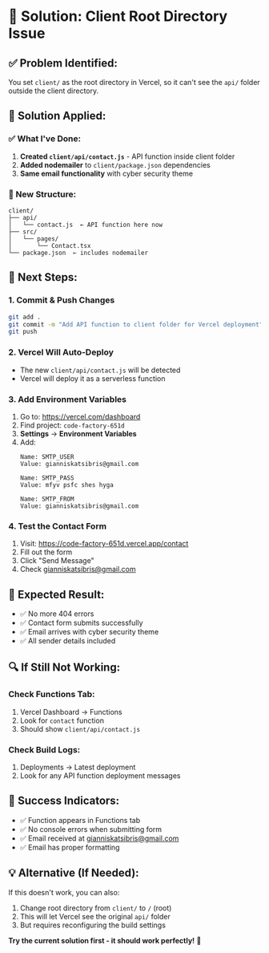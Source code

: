 # 🎯 Solution: Client Root Directory Issue

## ✅ Problem Identified:
You set `client/` as the root directory in Vercel, so it can't see the `api/` folder outside the client directory.

## 🔧 Solution Applied:

### ✅ What I've Done:
1. **Created `client/api/contact.js`** - API function inside client folder
2. **Added nodemailer** to `client/package.json` dependencies
3. **Same email functionality** with cyber security theme

### 📁 New Structure:
```
client/
├── api/
│   └── contact.js  ← API function here now
├── src/
│   └── pages/
│       └── Contact.tsx
└── package.json  ← includes nodemailer
```

## 🚀 Next Steps:

### 1. **Commit & Push Changes**
```bash
git add .
git commit -m "Add API function to client folder for Vercel deployment"
git push
```

### 2. **Vercel Will Auto-Deploy**
- The new `client/api/contact.js` will be detected
- Vercel will deploy it as a serverless function

### 3. **Add Environment Variables**
1. Go to: https://vercel.com/dashboard
2. Find project: `code-factory-651d`
3. **Settings** → **Environment Variables**
4. Add:
   ```
   Name: SMTP_USER
   Value: gianniskatsibris@gmail.com
   
   Name: SMTP_PASS
   Value: mfyv psfc shes hyga
   
   Name: SMTP_FROM
   Value: gianniskatsibris@gmail.com
   ```

### 4. **Test the Contact Form**
1. Visit: https://code-factory-651d.vercel.app/contact
2. Fill out the form
3. Click "Send Message"
4. Check gianniskatsibris@gmail.com

## 🎯 Expected Result:
- ✅ No more 404 errors
- ✅ Contact form submits successfully
- ✅ Email arrives with cyber security theme
- ✅ All sender details included

## 🔍 If Still Not Working:

### Check Functions Tab:
1. Vercel Dashboard → Functions
2. Look for `contact` function
3. Should show `client/api/contact.js`

### Check Build Logs:
1. Deployments → Latest deployment
2. Look for any API function deployment messages

## 🎉 Success Indicators:
- ✅ Function appears in Functions tab
- ✅ No console errors when submitting form
- ✅ Email received at gianniskatsibris@gmail.com
- ✅ Email has proper formatting

## 💡 Alternative (If Needed):
If this doesn't work, you can also:
1. Change root directory from `client/` to `/` (root)
2. This will let Vercel see the original `api/` folder
3. But requires reconfiguring the build settings

**Try the current solution first - it should work perfectly!** 🚀 